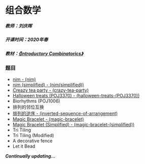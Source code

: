 # 组合数学 

##### 教师：刘庆晖

##### 开课时间：2020年春

##### 教材：[《Introductory Combinatorics》](https://book.douban.com/subject/3564282/)

### 题目

- [nim - (nim)](https://github.com/Hyperzsb/BIT/tree/master/2020/combinatorial-mathematics/nim)
- [nim (simplified) - (nim(simplified))](https://github.com/Hyperzsb/BIT/tree/master/2020/combinatorial-mathematics/nim(simplified))
- [Creazy tea party - (crazy-tea-party)](https://github.com/Hyperzsb/BIT/tree/master/2020/combinatorial-mathematics/crazy-tea-party)
- [Halloween treats (POJ3370) - (halloween-treats-(POJ3370))](https://github.com/Hyperzsb/BIT/tree/master/2020/combinatorial-mathematics/halloween-treats-(POJ3370))
- Biorhythms (POJ1006)
- 排列的邻位互换
- [排列的逆序 - (inverted-sequence-of-arrangement)](https://github.com/Hyperzsb/BIT/tree/master/2020/combinatorial-mathematics/inverted-sequence-of-arrangement)
- [Magic Bracelet - (magic-bracelet)](https://github.com/Hyperzsb/BIT/tree/master/2020/combinatorial-mathematics/magic-bracelet)
- [Magic Bracelet (Simplified) - (magic-bracelet-(simplified))](https://github.com/Hyperzsb/BIT/tree/master/2020/combinatorial-mathematics/magic-bracelet-(simplified))
- Tri Tiling
- Tri Tiling (Modified)
- A decorative fence
- Let it Bead

***Continually updating...***